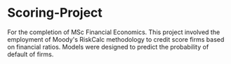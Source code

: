 # Scoring-Project
For the completion of MSc Financial Economics.
This project involved the employment of Moody's RiskCalc methodology to credit score firms based on financial ratios. Models were designed to predict the probability of default of firms.
